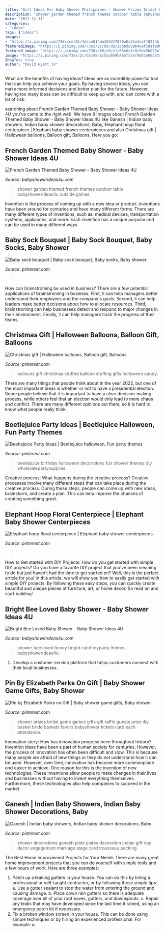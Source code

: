 ```yaml
---
title: "Gift Ideas For Baby Shower Philippines ~ Shower Prizes Bridal Game Games Gifts Gift Raffle Guests Prize Diy Basket Bride Baskets Favors Babyshower Tickets Card Each Attendance"
description: "Shower garden themed french themes outdoor table babyshowerideas4u outside games"
date: "2022-12-31"
categories:
- "ideas"
tags: ["ideas"]
images:
- "https://i.pinimg.com/736x/ce/01/4d/ce014da393227876a0e31e3cdff82f4b.jpg"
featuredImage: "https://i.pinimg.com/736x/2c/bb/d8/2cbbd869b46af5daf9d02e602a7a88ba.jpg"
featured_image: "https://i.pinimg.com/736x/65/e0/e1/65e0e1c9c5d45b073e7755996c0c2825.jpg"
image: "https://i.pinimg.com/736x/2c/bb/d8/2cbbd869b46af5daf9d02e602a7a88ba.jpg"
ShowToc: true
author: "David Hyatt IV"
---
```



What are the benefits of having ideas?
Ideas are an incredibly powerful tool that can help you achieve your goals. By having several ideas, you can make more informed decisions and better plan for the future. However, having too many ideas can be difficult to keep up with, and can come with a lot of risk.

	

		
searching about French Garden Themed Baby Shower - Baby Shower Ideas 4U you've came to the right web. We have 8 Images about French Garden Themed Baby Shower - Baby Shower Ideas 4U like Ganesh | Indian baby showers, Indian baby shower decorations, Baby, Elephant hoop floral centerpiece | Elephant baby shower centerpieces and also Christmas gift | Halloween balloons, Balloon gift, Balloons. Here you go:
		
    
## French Garden Themed Baby Shower - Baby Shower Ideas 4U

<img loading=lazy src="https://babyshowerideas4u.com/wp-content/uploads/2014/08/French-Garden-Themed-Baby-Shower-food.jpg" onerror="this.onerror=null;this.src='https://tse4.mm.bing.net/th?id=OIP.lKxXrSLzYv4qt6CLCObJAwHaLI&amp;pid=15.1';" alt="French Garden Themed Baby Shower - Baby Shower Ideas 4U">

_Source: babyshowerideas4u.com_

>shower garden themed french themes outdoor table babyshowerideas4u outside games. 

	

Invention is the process of coming up with a new idea or product. inventions have been around for centuries and have many different forms. There are many different types of inventions, such as: medical devices, transportation systems, appliances, and more. Each invention has a unique purpose and can be used in many different ways.

    
## Baby Sock Bouquet | Baby Sock Bouquet, Baby Socks, Baby Shower

<img loading=lazy src="https://i.pinimg.com/736x/2c/bb/d8/2cbbd869b46af5daf9d02e602a7a88ba.jpg" onerror="this.onerror=null;this.src='https://tse1.mm.bing.net/th?id=OIP.EMEGGxr9u1Qf6GKqj4vW0AHaJ3&amp;pid=15.1';" alt="Baby sock bouquet | Baby sock bouquet, Baby socks, Baby shower">

_Source: pinterest.com_

>. 

	

How can brainstroming be used in business?
There are a few potential applications of brainstroming in business. First, it can help managers better understand their employees and the company's goals. Second, it can help leaders make better decisions about how to allocate resources. Third, brainstroming can help businesses detect and respond to major changes in their environment. Finally, it can help managers track the progress of their teams.

    
## Christmas Gift | Halloween Balloons, Balloon Gift, Balloons

<img loading=lazy src="https://i.pinimg.com/736x/a3/4b/59/a34b59b9df35ceb0e0c9147a6bc05c2c--stuffing-balloons.jpg" onerror="this.onerror=null;this.src='https://tse2.mm.bing.net/th?id=OIP.MLvfQSMtf9486oJj0BboJAHaJ3&amp;pid=15.1';" alt="Christmas gift | Halloween balloons, Balloon gift, Balloons">

_Source: pinterest.com_

>balloons gift christmas stuffed balloon stuffing gifts halloween candy. 

	

There are many things that people think about in the year 2022, but one of the most important ideas is whether or not to have a presidential election. Some people believe that it is important to have a clear decision-making process, while others feel that an election would only lead to more chaos and conflict. There are many different opinions out there, so it is hard to know what people really think.

    
## Beetlejuice Party Ideas | Beetlejuice Halloween, Fun Party Themes

<img loading=lazy src="https://i.pinimg.com/736x/ce/01/4d/ce014da393227876a0e31e3cdff82f4b.jpg" onerror="this.onerror=null;this.src='https://tse3.mm.bing.net/th?id=OIP.cBBYrHTF1lV7KA89hhSMpAHaOV&amp;pid=15.1';" alt="Beetlejuice Party Ideas | Beetlejuice halloween, Fun party themes">

_Source: pinterest.com_

>beetlejuice birthday halloween decorations fun shower themes diy wholesalepartysupplies. 

	

Creative process: What happens during the creative process?
Creative processes involve many different steps that can take place during the creative process. During these steps, people can come up with new ideas, brainstorm, and create a plan. This can help improve the chances of creating something great.

    
## Elephant Hoop Floral Centerpiece | Elephant Baby Shower Centerpieces

<img loading=lazy src="https://i.pinimg.com/736x/65/e0/e1/65e0e1c9c5d45b073e7755996c0c2825.jpg" onerror="this.onerror=null;this.src='https://tse2.mm.bing.net/th?id=OIP.U-eSqZ0tvw325QrSFIEUnAHaJ3&amp;pid=15.1';" alt="Elephant hoop floral centerpiece | Elephant baby shower centerpieces">

_Source: pinterest.com_

>. 

	

How to Get started with DIY Projects: How do you get started with simple DIY projects?
Do you have a favorite DIY project that you’ve been meaning to do but just haven’t had the time to get started on? Well, this is the perfect article for you! In this article, we will show you how to easily get started with simple DIY projects. By following these easy steps, you can quickly create beautiful and unique pieces of furniture, art, or home decor. So read on and start building!

    
## Bright Bee Loved Baby Shower - Baby Shower Ideas 4U

<img loading=lazy src="https://babyshowerideas4u.com/wp-content/uploads/2016/08/Bright-Bee-Loved-Baby-Shower-Honey-Comb.jpg" onerror="this.onerror=null;this.src='https://tse2.mm.bing.net/th?id=OIP.HBzuFGZunRYx_SiF5DCwRQHaLG&amp;pid=15.1';" alt="Bright Bee Loved Baby Shower - Baby Shower Ideas 4U">

_Source: babyshowerideas4u.com_

>shower bee loved honey bright catchmyparty themes babyshowerideas4u. 

	

1. Develop a customer service platform that helps customers connect with their local businesses.

    
## Pin By Elizabeth Parks On Gift | Baby Shower Game Gifts, Baby Shower

<img loading=lazy src="https://i.pinimg.com/736x/39/3b/33/393b33d9f47d9ccbc8f7d40eb13578eb.jpg" onerror="this.onerror=null;this.src='https://tse3.mm.bing.net/th?id=OIP.vzGOQiwfeP47qXfkdY7gkwHaJ3&amp;pid=15.1';" alt="Pin by Elizabeth Parks on Gift | Baby shower game gifts, Baby shower">

_Source: pinterest.com_

>shower prizes bridal game games gifts gift raffle guests prize diy basket bride baskets favors babyshower tickets card each attendance. 

	

Innovation story: How has innovation progress been throughout history?
Invention ideas have been a part of human society for centuries. However, the process of innovation has often been difficult and slow. This is because many people are afraid of new things or they do not understand how it can be used. However, over time, innovation has become more commonplace and easier to achieve. One reason for this is the invention of new technologies. These inventions allow people to make changes in their lives and businesses without having to invent everything themselves. Furthermore, these technologies also help companies to succeed in the market.

    
## Ganesh | Indian Baby Showers, Indian Baby Shower Decorations, Baby

<img loading=lazy src="https://i.pinimg.com/736x/53/98/9d/53989d57b63e4c53f678ee9a249b2d87--wedding-mandap-ganesh.jpg" onerror="this.onerror=null;this.src='https://tse2.mm.bing.net/th?id=OIP.lbpDNJPochgEkCsCgyjryAHaLG&amp;pid=15.1';" alt="Ganesh | Indian baby showers, Indian baby shower decorations, Baby">

_Source: pinterest.com_

>shower decorations ganesh plate plates decoration indian gift tray decor engagement marriage stage card trousseau packing. 

	

The Best Home Improvement Projects for Your Needs
There are many great home improvement projects that you can do yourself with simple tools and a few hours of work. Here are three examples: 
1. Patch up a leaking gutters in your house. You can do this by hiring a professional or self-taught contractor, or by following these simple tips: 
a. Use a gutter sealant to stop the water from entering the ground and causing damage. 
b. Place down rain gutters so there is adequate coverage over all of your roof eaves, gutters, and downspouts. 
c. Repair any leaks that may have developed since the last time it rained, using an emergency patch kit if necessary.
2. Fix a broken window screen in your house. This can be done using simple techniques or by hiring an experienced professional. For example: 
a.

